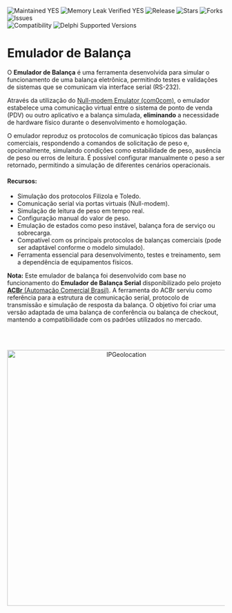 ![Maintained YES](https://img.shields.io/badge/Maintained%3F-yes-green.svg?style=flat-square&color=important)
![Memory Leak Verified YES](https://img.shields.io/badge/Memory%20Leak%20Verified%3F-yes-green.svg?style=flat-square&color=important)
![Release](https://img.shields.io/github/v/release/antoniojmsjr/EmuladorBalanca?label=Latest%20release&style=flat-square&color=important)
![Stars](https://img.shields.io/github/stars/antoniojmsjr/EmuladorBalanca.svg?style=flat-square)
![Forks](https://img.shields.io/github/forks/antoniojmsjr/EmuladorBalanca.svg?style=flat-square)
![Issues](https://img.shields.io/github/issues/antoniojmsjr/EmuladorBalanca.svg?style=flat-square&color=blue)</br>
![Compatibility](https://img.shields.io/badge/Compatibility-VCL,%20Firemonkey-3db36a?style=flat-square)
![Delphi Supported Versions](https://img.shields.io/badge/Delphi%20Supported%20Versions-Seattle%20and%20higher-3db36a?style=flat-square)

# Emulador de Balança

O **Emulador de Balança** é uma ferramenta desenvolvida para simular o funcionamento de uma balança eletrônica, permitindo testes e validações de sistemas que se comunicam via interface serial (RS-232).

Através da utilização do [Null-modem Emulator (com0com)](https://sourceforge.net/projects/com0com
), o emulador estabelece uma comunicação virtual entre o sistema de ponto de venda (PDV) ou outro aplicativo e a balança simulada, **eliminando** a necessidade de hardware físico durante o desenvolvimento e homologação.

O emulador reproduz os protocolos de comunicação típicos das balanças comerciais, respondendo a comandos de solicitação de peso e, opcionalmente, simulando condições como estabilidade de peso, ausência de peso ou erros de leitura. É possível configurar manualmente o peso a ser retornado, permitindo a simulação de diferentes cenários operacionais.

#### Recursos:

* Simulação dos protocolos Filizola e Toledo.
* Comunicação serial via portas virtuais (Null-modem).
* Simulação de leitura de peso em tempo real.
* Configuração manual do valor de peso.
* Emulação de estados como peso instável, balança fora de serviço ou sobrecarga.
* Compatível com os principais protocolos de balanças comerciais (pode ser adaptável conforme o modelo simulado).
* Ferramenta essencial para desenvolvimento, testes e treinamento, sem a dependência de equipamentos físicos.

**Nota:** Este emulador de balança foi desenvolvido com base no funcionamento do **Emulador de Balança Serial** disponibilizado pelo projeto [**ACBr** (Automação Comercial Brasil)](https://www.projetoacbr.com.br/forum/topic/48756-emulador-de-balan%C3%A7a-toledo/). A ferramenta do ACBr serviu como referência para a estrutura de comunicação serial, protocolo de transmissão e simulação de resposta da balança. O objetivo foi criar uma versão adaptada de uma balança de conferência ou balança de checkout, mantendo a compatibilidade com os padrões utilizados no mercado.

</br>
</br>
<p align="center">
  <a href="https://github.com/user-attachments/assets/e2993dfb-2e70-4151-adba-12d2f03de163">
    <img alt="IPGeolocation" height="593" width="536" src="https://github.com/user-attachments/assets/e2993dfb-2e70-4151-adba-12d2f03de163">
  </a>
</p>
</br>
